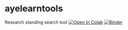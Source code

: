 # ayelearntools

Research standing search tool
[![Open In Colab](https://colab.research.google.com/assets/colab-badge.svg)](https://colab.research.google.com/github/hindawiai/hindawi2020/blob/master/Notebooks/Hindawi2021.6.ipynb)
[![Binder](https://mybinder.org/badge_logo.svg)](https://mybinder.org/v2/gh/hindawiai/hindawi2020/master?filepath=Notebooks%2FHindawi2021.6.ipynb)
